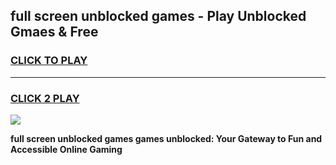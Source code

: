 
## full screen unblocked games - Play Unblocked Gmaes & Free
<h3>
<a href="https://news.freeplayer.one?title=full_screen_unblocked_games&ref=23F">CLICK TO PLAY</a></h3>
<hr>

<h3>
<a href="https://news.freeplayer.one?title=full_screen_unblocked_games&ref=23F">CLICK 2 PLAY</a>
  
</h3>

<a href="https://news.freeplayer.one?title=full_screen_unblocked_games&ref=23F/"><img src="https://clearcache.store/games.png"></a>


**full screen unblocked games games unblocked: Your Gateway to Fun and Accessible Online Gaming**
